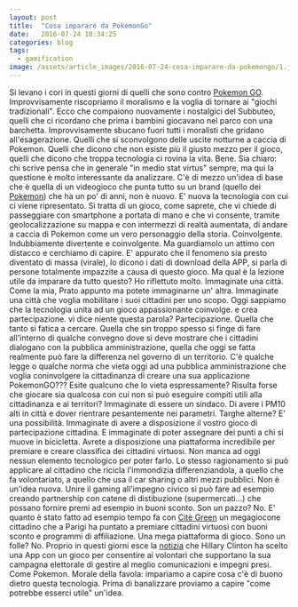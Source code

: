 ```yaml
---
layout: post
title:  "Cosa imparare da PokemonGo"
date:   2016-07-24 10:34:25
categories: blog
tags:
  - gamification
image: /assets/article_images/2016-07-24-cosa-imparare-da-pokemongo/1.jpg
---
```


Si levano i cori in questi giorni di quelli che sono contro [Pokemon GO](http://www.pokemongo.com/). Improvvisamente riscopriamo il moralismo e la voglia di tornare ai "giochi tradizionali". Ecco che compaiono nuovamente i nostalgici del Subbuteo, quelli che ci ricordano che prima i bambini giocavano nel parco con una barchetta. Improvvisamente sbucano fuori tutti i moralisti che gridano all'esagerazione. Quelli che si sconvolgono delle uscite notturne a caccia di Pokemon. Quelli che dicono che non esiste più il giusto mezzo per il gioco, quelli che dicono che troppa tecnologia ci rovina la vita.
Bene. Sia chiaro: chi scrive pensa che in generale "in medio stat virtus" sempre, ma qui la questione è molto interessante da analizzare.
C'è di mezzo un'idea di base che è quella di un videogioco che punta tutto su un brand (quello dei [Pokemon](https://wiki.pokemoncentral.it/)) che ha un po' di anni, non è nuovo. E' nuova la tecnologia con cui ci viene ripresentato. Si tratta di un gioco, come saprete, che vi chiede di passeggiare con smartphone a portata di mano e che vi consente, tramite geolocalizzazione su mappa e con intermezzi di realtà aumentata, di andare a caccia di Pokemon come un vero personaggio della storia. Coinvolgente. Indubbiamente divertente e coinvolgente.
Ma guardiamolo un attimo con distacco e cerchiamo di capire. E' appurato che il fenomeno sia presto diventato di massa (virale), lo dicono i dati di download della APP, si parla di persone totalmente impazzite a causa di questo gioco. Ma qual è la lezione utile da imparare da tutto questo?
Ho riflettuto molto. Immaginate una città. Come la mia, Prato appunto ma potete immaginarne un' altra. Immaginate una città che voglia mobilitare i suoi cittadini per uno scopo. Oggi sappiamo che la tecnologia unita ad un gioco appassionante coinvolge. e crea partecipazione. vi dice niente questa parola? Partecipazione. Quella che tanto si fatica a cercare. Quella che sin troppo spesso si finge di fare all'interno di qualche convegno dove si deve mostrare che i cittadini dialogano con la pubblica amministrazione, quella che oggi se fatta realmente può fare la differenza nel governo di un territorio.
C'è qualche legge o qualche norma che vieta oggi ad una pubblica amministrazione che voglia coninvolgere la cittadinanza di creare una sua applicazione PokemonGO??? Esite qualcuno che lo vieta espressamente? Risulta forse che giocare sia qualcosa con cui non si può eseguire compiti utili alla cittadinanza e ai territori?
Immaginate di essere un sindaco. Di avere i PM10 alti in città e dover rientrare pesantemente nei parametri. Targhe alterne? E' una possibilità. Immaginate di avere a disposizione il vostro gioco di partecipazione cittadina. E immaginate di poter assegnare dei punti a chi si muove in bicicletta. Avrete a disposizione una piattaforma incredibile per premiare e creare classifica dei cittadini virtuosi. Non manca ad oggi nessun elemento tecnologico per poter farlo. Lo stesso ragionamento si può applicare al cittadino che ricicla l'immondizia differenziandola, a quello che fa volontariato, a quello che usa il car sharing o altri mezzi pubblici. Non è un'idea nuova. Unire il gaming all'impegno civico si può fare ad esempio creando partnership con catene di distibuzione (supermercati...) che possano fornire premi ad esempio in buoni sconto.
Son un pazzo? No. E' quanto è stato fatto ad esempio tempo fa con [Citè Green](https://www.facebook.com/CiteGreen/) un megagiocone cittadino che a Parigi ha puntato a premiare cittadini virtuosi con buoni sconto e programmi di affiliazione. Una mega piattaforma di gioco.
Sono un folle? No. Proprio in questi giorni esce la [notizia](http://www.recode.net/2016/7/24/12266026/hillary-clinton-campaign-mobile-app) che Hillary Clinton ha scelto una App con un gioco per consentire ai volontari che supportano la sua campagna elettorale di gestire al meglio comunicazioni e impegni presi.
Come Pokemon. Morale della favola: impariamo a capire cosa c'è di buono dietro questa tecnologia. Prima di banalizzare proviamo a capire "come potrebbe esserci utile" un'idea.
